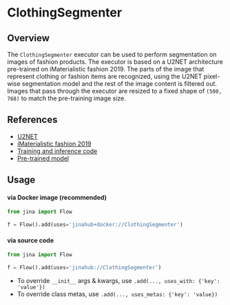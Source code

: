 # ClothingSegmenter

## Overview

The `ClothingSegmenter` executor can be used to perform segmentation on images of fashion products.
The executor is based on a U2NET architecture pre-trained on iMaterialistic fashion 2019. The
parts of the image that represent clothing or fashion items are recognized, using the U2NET pixel-wise
segmentation model and the rest of the image content is filtered out. Images that pass through
the executor are resized to a fixed shape of `(500, 768)` to match the pre-training image size.


## References

* [U2NET](https://arxiv.org/abs/2005.09007)
* [iMaterialistic fashion 2019](https://www.kaggle.com/c/imaterialist-fashion-2019-FGVC6/data)
* [Training and inference code](https://github.com/levindabhi/cloth-segmentation)
* [Pre-trained model](https://drive.google.com/u/0/uc?id=1mhF3yqd7R-Uje092eypktNl-RoZNuiCJ&export=download)


## Usage

#### via Docker image (recommended)

```python
from jina import Flow
	
f = Flow().add(uses='jinahub+docker://ClothingSegmenter')
```

#### via source code

```python
from jina import Flow
	
f = Flow().add(uses='jinahub://ClothingSegmenter')
```

- To override `__init__` args & kwargs, use `.add(..., uses_with: {'key': 'value'})`
- To override class metas, use `.add(..., uses_metas: {'key': 'value})`
